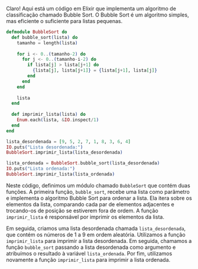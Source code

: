 Claro! Aqui está um código em Elixir que implementa um algoritmo de classificação chamado Bubble Sort. O Bubble Sort é um algoritmo simples, mas eficiente o suficiente para listas pequenas.

```elixir
defmodule BubbleSort do
  def bubble_sort(lista) do
    tamanho = length(lista)
    
    for i <- 0..(tamanho-2) do
      for j <- 0..(tamanho-i-2) do
        if lista[j] > lista[j+1] do
          {lista[j], lista[j+1]} = {lista[j+1], lista[j]}
        end
      end
    end
    
    lista
  end
  
  def imprimir_lista(lista) do
    Enum.each(lista, &IO.inspect/1)
  end
end

lista_desordenada = [9, 5, 2, 7, 1, 8, 3, 6, 4]
IO.puts("Lista desordenada:")
BubbleSort.imprimir_lista(lista_desordenada)

lista_ordenada = BubbleSort.bubble_sort(lista_desordenada)
IO.puts("Lista ordenada:")
BubbleSort.imprimir_lista(lista_ordenada)
```

Neste código, definimos um módulo chamado `BubbleSort` que contém duas funções. A primeira função, `bubble_sort`, recebe uma lista como parâmetro e implementa o algoritmo Bubble Sort para ordenar a lista. Ela itera sobre os elementos da lista, comparando cada par de elementos adjacentes e trocando-os de posição se estiverem fora de ordem. A função `imprimir_lista` é responsável por imprimir os elementos da lista.

Em seguida, criamos uma lista desordenada chamada `lista_desordenada`, que contém os números de 1 a 9 em ordem aleatória. Utilizamos a função `imprimir_lista` para imprimir a lista desordenada. Em seguida, chamamos a função `bubble_sort` passando a lista desordenada como argumento e atribuímos o resultado à variável `lista_ordenada`. Por fim, utilizamos novamente a função `imprimir_lista` para imprimir a lista ordenada.